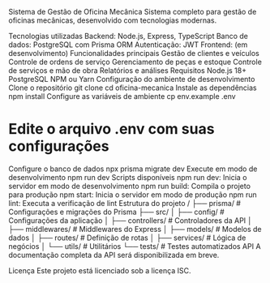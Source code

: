 Sistema de Gestão de Oficina Mecânica
Sistema completo para gestão de oficinas mecânicas, desenvolvido com tecnologias modernas.

Tecnologias utilizadas
Backend: Node.js, Express, TypeScript
Banco de dados: PostgreSQL com Prisma ORM
Autenticação: JWT
Frontend: (em desenvolvimento)
Funcionalidades principais
Gestão de clientes e veículos
Controle de ordens de serviço
Gerenciamento de peças e estoque
Controle de serviços e mão de obra
Relatórios e análises
Requisitos
Node.js 18+
PostgreSQL
NPM ou Yarn
Configuração do ambiente de desenvolvimento
Clone o repositório
git clone <seu-repositorio>
cd oficina-mecanica
Instale as dependências
npm install
Configure as variáveis de ambiente
cp env.example .env
# Edite o arquivo .env com suas configurações
Configure o banco de dados
npx prisma migrate dev
Execute em modo de desenvolvimento
npm run dev
Scripts disponíveis
npm run dev: Inicia o servidor em modo de desenvolvimento
npm run build: Compila o projeto para produção
npm start: Inicia o servidor em modo de produção
npm run lint: Executa a verificação de lint
Estrutura do projeto
/
├── prisma/             # Configurações e migrações do Prisma
├── src/
│   ├── config/         # Configurações da aplicação
│   ├── controllers/    # Controladores da API
│   ├── middlewares/    # Middlewares do Express
│   ├── models/         # Modelos de dados
│   ├── routes/         # Definição de rotas
│   ├── services/       # Lógica de negócios
│   └── utils/          # Utilitários
└── tests/              # Testes automatizados
API
A documentação completa da API será disponibilizada em breve.

Licença
Este projeto está licenciado sob a licença ISC.